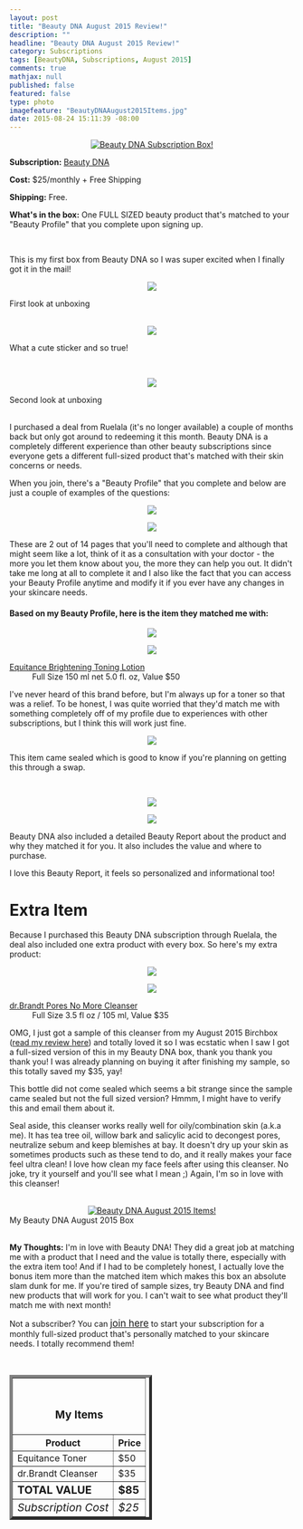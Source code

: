 ```yaml
---
layout: post
title: "Beauty DNA August 2015 Review!"
description: ""
headline: "Beauty DNA August 2015 Review!"
category: Subscriptions
tags: [BeautyDNA, Subscriptions, August 2015]
comments: true
mathjax: null
published: false
featured: false
type: photo
imagefeature: "BeautyDNAAugust2015Items.jpg"
date: 2015-08-24 15:11:39 -08:00
---
```


<center><a href="https://www.beautydna.com/" target="_blank">
<img src="/images/BeautyDNAAugust2015Package.jpg" border="0" style="border:none;max-width:100%;" alt="Beauty DNA Subscription Box!" />
</a></center>

<p><b>Subscription:</b> <a href="https://www.beautydna.com/" target="_blank">Beauty DNA</a></p>
<p><b>Cost:</b> $25/monthly + Free Shipping</p>
<p><b>Shipping:</b> Free. </p>
<p><b>What's in the box:</b> One FULL SIZED beauty product that's matched to your "Beauty Profile" that you complete upon signing up.</p>
<br>

<p>This is my first box from Beauty DNA so I was super excited when I finally got it in the mail!</p>

<p><center><img src='/images/BeautyDNAAugust2015OpenBox.jpg'></center></p>
<figcaption>First look at unboxing</figcaption>
<br>

<p><center><img src='/images/BeautyDNAAugust2015OpenBox2.jpg'></center></p>
<p>What a cute sticker and so true!</p>
<br>

<p><center><img src='/images/BeautyDNAAugust2015OpenBox3.jpg'></center></p>
<figcaption>Second look at unboxing</figcaption>
<br>

<p>I purchased a deal from Ruelala (it's no longer available) a couple of months back but only got around to redeeming it this month. Beauty DNA is a completely different experience than other beauty subscriptions since everyone gets a different full-sized product that's matched with their skin concerns or needs.</p>
<p>When you join, there's a "Beauty Profile" that you complete and below are just a couple of examples of the questions:</p>

<p><center><img src='/images/BeautyDNAAugust2015Profile.png'></center></p>
<p><center><img src='/images/BeautyDNAAugust2015Profile2.png'></center></p>

<p>These are 2 out of 14 pages that you'll need to complete and although that might seem like a lot, think of it as a consultation with your doctor - the more you let them know about you, the more they can help you out. It didn't take me long at all to complete it and I also like the fact that you can access your Beauty Profile anytime and modify it if you ever have any changes in your skincare needs.</p>

<H4>Based on my Beauty Profile, here is the item they matched me with:</H4>

<p><center><img src='/images/BeautyDNAAugust2015Toner.jpg'></center></p>
<p><center><img src='/images/BeautyDNAAugust2015Toner2.jpg'></center></p>

<DL>
<DT><a href="http://www.equitance-us.com/equitance-skin-care-brightening-toning-lotion.html" target="_blank">Equitance Brightening Toning Lotion</a></DT>
<DD>Full Size 150 ml net 5.0 fl. oz, Value $50</DD>
</DL>

<p>I've never heard of this brand before, but I'm always up for a toner so that was a relief. To be honest, I was quite worried that they'd match me with something completely off of my profile due to experiences with other subscriptions, but I think this will work just fine.</p>

<p><center><img src='/images/BeautyDNAAugust2015Toner4.jpg'></center></p>
<p>This item came sealed which is good to know if you're planning on getting this through a swap.<p>
<br>

<p><center><img src='/images/BeautyDNAAugust2015Info.jpg'></center></p>
<p><center><img src='/images/BeautyDNAAugust2015Info2.jpg'></center></p>

<p>Beauty DNA also included a detailed Beauty Report about the product and why they matched it for you. It also includes the value and where to purchase.</p>

<p>I love this Beauty Report, it feels so personalized and informational too!</p>

# Extra Item

<p>Because I purchased this Beauty DNA subscription through Ruelala, the deal also included one extra product with every box. So here's my extra product:</p>

<p><center><img src='/images/BeautyDNAAugust2015Cleanser.jpg'></center></p>
<p><center><img src='/images/BeautyDNAAugust2015Cleanser2.jpg'></center></p>

<DL>
<DT><a href="http://www.drbrandtskincare.com/product/pores-no-more-cleanser-nettoyant.do" target="_blank">dr.Brandt Pores No More Cleanser</a></DT>
<DD>Full Size 3.5 fl oz / 105 ml, Value $35</DD>
</DL>

<p>OMG, I just got a sample of this cleanser from my August 2015 Birchbox (<a href="http://whatsupmailbox.com/subscriptions/reviews/Birchbox-Subscription-Box-August-2015-Review-Coupon/" target="_blank">read my review here</a>) and totally loved it so I was ecstatic when I saw I got a full-sized version of this in my Beauty DNA box, thank you thank you thank you! I was already planning on buying it after finishing my sample, so this totally saved my $35, yay!</p>

<p>This bottle did not come sealed which seems a bit strange since the sample came sealed but not the full sized version? Hmmm, I might have to verify this and email them about it.</p>

<p>Seal aside, this cleanser works really well for oily/combination skin (a.k.a me). It has tea tree oil, willow bark and salicylic acid to decongest pores, neutralize sebum and keep blemishes at bay. It doesn't dry up your skin as sometimes products such as these tend to do, and it really makes your face feel ultra clean! I love how clean my face feels after using this cleanser. No joke, try it yourself and you'll see what I mean ;) Again, I'm so in love with this cleanser!</p>
<br>

<center><a href="https://www.beautydna.com/" target="_blank">
<img src="/images/BeautyDNAAugust2015Items.jpg" border="0" style="border:none;max-width:100%;" alt="Beauty DNA August 2015 Items!" />
</a></center>
<figcaption>My Beauty DNA August 2015 Box</figcaption>

<br>

<p><i class="icon-exclamation-sign"></i><b> My Thoughts:</b> I'm in love with Beauty DNA! They did a great job at matching me with a product that I need and the value is totally there, especially with the extra item too! And if I had to be completely honest, I actually love the bonus item more than the matched item which makes this box an absolute slam dunk for me. If you're tired of sample sizes, try Beauty DNA and find new products that will work for you. I can't wait to see what product they'll match me with next month!</p>

<p>Not a subscriber? You can <a href="https://www.beautydna.com/"><big>join here</big></a> to start your subscription for a monthly full-sized product that's personally matched to your skincare needs. I totally recommend them!</p>
<br>

<TABLE  BORDER="5" style="width:50%">
   <TR>
      <TH COLSPAN="2">
         <H3><BR><center>My Items</center></H3>
      </TH>
   </TR>
      <TH>Product</TH>
      <TH>Price</TH>
  <TR>
      <TD>Equitance Toner</TD>
      <TD>$50</TD>
   </TR>
   <TR>
      <TD>dr.Brandt Cleanser</TD>
      <TD>$35</TD>
   </TR>
   <TR>
      <TD><b><big>TOTAL VALUE</big></b></TD>
      <TD><b><big>$85</big></b></TD>
   </TR>
   <TR>
      <TD><i><big>Subscription Cost</big></i></TD>
      <TD><i><big>$25</big></i></TD>
   </TR>
</TABLE>
